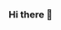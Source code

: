### Hi there 👋

<!--
**bishowlovespython/bishowlovespython** is a ✨ _special_ ✨ repository because its `README.md` (this file) appears on your GitHub profile.

Here are some ideas to get you started:

- 🔭 I’m currently working on ... Personal Projects 
- 🌱 I’m currently learning ... Vue.js
- 👯 I’m looking to collaborate on ...
- 🤔 I’m looking for help with ...
- 💬 Ask me about ... Anything
- 📫 How to reach me: ... Congrats.
- 😄 Pronouns: ...
- ⚡ Fun fact: ...
-->
